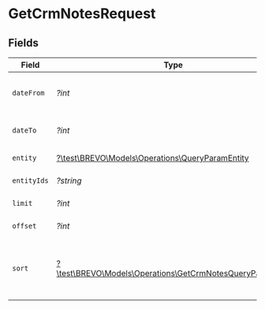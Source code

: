 # GetCrmNotesRequest


## Fields

| Field                                                                                                                   | Type                                                                                                                    | Required                                                                                                                | Description                                                                                                             |
| ----------------------------------------------------------------------------------------------------------------------- | ----------------------------------------------------------------------------------------------------------------------- | ----------------------------------------------------------------------------------------------------------------------- | ----------------------------------------------------------------------------------------------------------------------- |
| `dateFrom`                                                                                                              | *?int*                                                                                                                  | :heavy_minus_sign:                                                                                                      | dateFrom to date range filter type (timestamp in milliseconds)                                                          |
| `dateTo`                                                                                                                | *?int*                                                                                                                  | :heavy_minus_sign:                                                                                                      | dateTo to date range filter type (timestamp in milliseconds)                                                            |
| `entity`                                                                                                                | [?\test\BREVO\Models\Operations\QueryParamEntity](../../Models/Operations/QueryParamEntity.md)                          | :heavy_minus_sign:                                                                                                      | Filter by note entity type                                                                                              |
| `entityIds`                                                                                                             | *?string*                                                                                                               | :heavy_minus_sign:                                                                                                      | Filter by note entity IDs                                                                                               |
| `limit`                                                                                                                 | *?int*                                                                                                                  | :heavy_minus_sign:                                                                                                      | Number of documents per page                                                                                            |
| `offset`                                                                                                                | *?int*                                                                                                                  | :heavy_minus_sign:                                                                                                      | Index of the first document of the page                                                                                 |
| `sort`                                                                                                                  | [?\test\BREVO\Models\Operations\GetCrmNotesQueryParamSort](../../Models/Operations/GetCrmNotesQueryParamSort.md)        | :heavy_minus_sign:                                                                                                      | Sort the results in the ascending/descending order. Default order is **descending** by creation if `sort` is not passed |